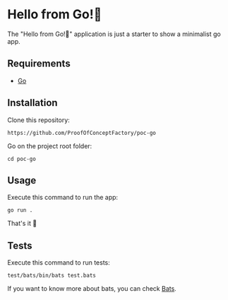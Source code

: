Hello from Go!👋
========================

The "Hello from Go!👋" application is just a starter to show a minimalist go app.

Requirements
------------

* [Go][1]

Installation
------------

Clone this repository:

```console
https://github.com/ProofOfConceptFactory/poc-go
```

Go on the project root folder:

```console
cd poc-go
```

Usage
-----

Execute this command to run the app:

```console
go run .
```

That's it 🚀

Tests
-----

Execute this command to run tests:

```console
test/bats/bin/bats test.bats
```

If you want to know more about bats, you can check [Bats][2].

[1]: https://go.dev/doc/install
[2]: https://bats-core.readthedocs.io/en/stable/
